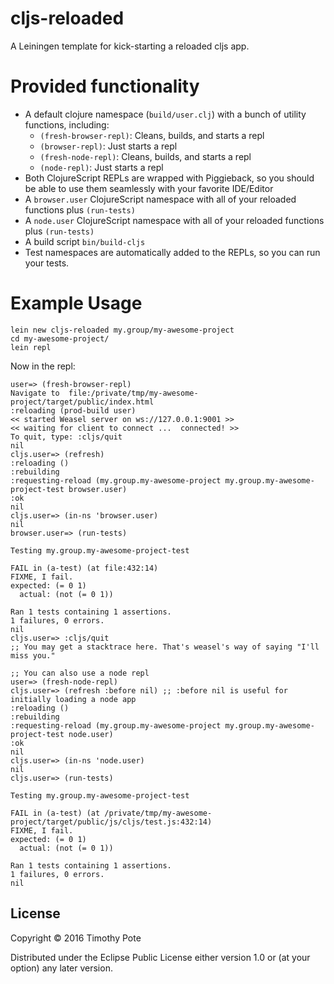 # cljs-reloaded
A Leiningen template for kick-starting a reloaded cljs app.

# Provided functionality
* A default clojure namespace (`build/user.clj`) with a bunch of utility functions, including:
  * `(fresh-browser-repl)`: Cleans, builds, and starts a repl
  * `(browser-repl)`: Just starts a repl
  * `(fresh-node-repl)`: Cleans, builds, and starts a repl
  * `(node-repl)`: Just starts a repl
* Both ClojureScript REPLs are wrapped with Piggieback, so you should be able to use them seamlessly with your favorite IDE/Editor
* A `browser.user` ClojureScript namespace with all of your reloaded functions plus `(run-tests)`
* A `node.user` ClojureScript namespace with all of your reloaded functions plus `(run-tests)`
* A build script `bin/build-cljs`
* Test namespaces are automatically added to the REPLs, so you can run your tests.

# Example Usage
```
lein new cljs-reloaded my.group/my-awesome-project
cd my-awesome-project/
lein repl
```

Now in the repl:
```
user=> (fresh-browser-repl)
Navigate to  file:/private/tmp/my-awesome-project/target/public/index.html
:reloading (prod-build user)
<< started Weasel server on ws://127.0.0.1:9001 >>
<< waiting for client to connect ...  connected! >>
To quit, type: :cljs/quit
nil
cljs.user=> (refresh)
:reloading ()
:rebuilding
:requesting-reload (my.group.my-awesome-project my.group.my-awesome-project-test browser.user)
:ok
nil
cljs.user=> (in-ns 'browser.user)
nil
browser.user=> (run-tests)

Testing my.group.my-awesome-project-test

FAIL in (a-test) (at file:432:14)
FIXME, I fail.
expected: (= 0 1)
  actual: (not (= 0 1))

Ran 1 tests containing 1 assertions.
1 failures, 0 errors.
nil
cljs.user=> :cljs/quit
;; You may get a stacktrace here. That's weasel's way of saying "I'll miss you."

;; You can also use a node repl
user=> (fresh-node-repl)
cljs.user=> (refresh :before nil) ;; :before nil is useful for initially loading a node app
:reloading ()
:rebuilding
:requesting-reload (my.group.my-awesome-project my.group.my-awesome-project-test node.user)
:ok
nil
cljs.user=> (in-ns 'node.user)
nil
cljs.user=> (run-tests)

Testing my.group.my-awesome-project-test

FAIL in (a-test) (at /private/tmp/my-awesome-project/target/public/js/cljs/test.js:432:14)
FIXME, I fail.
expected: (= 0 1)
  actual: (not (= 0 1))

Ran 1 tests containing 1 assertions.
1 failures, 0 errors.
nil
```


## License
Copyright © 2016 Timothy Pote

Distributed under the Eclipse Public License either version 1.0 or (at
your option) any later version.

